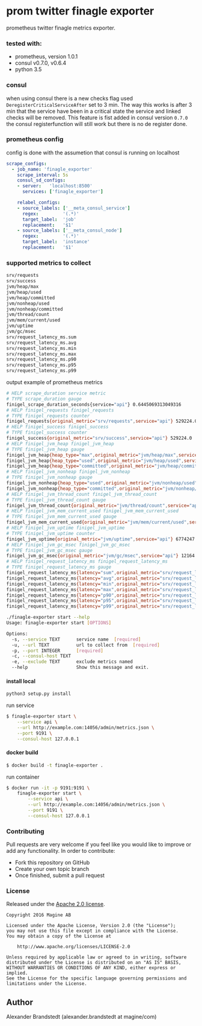 # prom twitter finagle exporter
prometheus twitter finagle metrics exporter. 

### tested with:
* prometheus, version 1.0.1
* consul v0.7.0, v0.6.4
* python 3.5

### consul
when using consul there is a new checks flag used `DeregisterCriticalServiceAfter` set to 3 min. The way this works is after 3 min that the service have been in a critical state the service and linked checks will be removed. This feature is fist added in consul version `0.7.0` the consul registerfunction will still work but there is no de register done. 


### prometheus config
config is done with the assumetion that consul is running on localhost
```yaml
scrape_configs:
  - job_name: 'finagle_exporter'
    scrape_interval: 5s
    consul_sd_configs:
    - server:   'localhost:8500'
      services: ['finagle_exporter']

    relabel_configs:
    - source_labels: ['__meta_consul_service']
      regex:         '(.*)'
      target_label:  'job'
      replacement:   '$1'
    - source_labels: ['__meta_consul_node']
      regex:         '(.*)'
      target_label:  'instance'
      replacement:   '$1'
```


### supported metrics to collect
```bash
srv/requests
srv/success
jvm/heap/max
jvm/heap/used
jvm/heap/committed
jvm/nonheap/used
jvm/nonheap/committed
jvm/thread/count
jvm/mem/current/used
jvm/uptime
jvm/gc/msec
srv/request_latency_ms.sum
srv/request_latency_ms.avg
srv/request_latency_ms.min
srv/request_latency_ms.max
srv/request_latency_ms.p90
srv/request_latency_ms.p95
srv/request_latency_ms.p99
```


output example of prometheus metrics
```bash
# HELP scrape_duration service metric
# TYPE scrape_duration gauge
finigel_scrape_duration_seconds{service="api"} 0.6445069313049316
# HELP finigel_requests finigel_requests
# TYPE finigel_requests counter
finigel_requests{original_metric="srv/requests",service="api"} 529224.0
# HELP finigel_success finigel_success
# TYPE finigel_success counter
finigel_success{original_metric="srv/success",service="api"} 529224.0
# HELP finigel_jvm_heap finigel_jvm_heap
# TYPE finigel_jvm_heap gauge
finigel_jvm_heap{heap_type="max",original_metric="jvm/heap/max",service="api"} 778502144.0
finigel_jvm_heap{heap_type="used",original_metric="jvm/heap/used",service="api"} 380174784.0
finigel_jvm_heap{heap_type="committed",original_metric="jvm/heap/committed",service="api"} 537108480.0
# HELP finigel_jvm_nonheap finigel_jvm_nonheap
# TYPE finigel_jvm_nonheap gauge
finigel_jvm_nonheap{heap_type="used",original_metric="jvm/nonheap/used",service="api"} 102701376.0
finigel_jvm_nonheap{heap_type="committed",original_metric="jvm/nonheap/committed",service="api"} 104574976.0
# HELP finigel_jvm_thread_count finigel_jvm_thread_count
# TYPE finigel_jvm_thread_count gauge
finigel_jvm_thread_count{original_metric="jvm/thread/count",service="api"} 100.0
# HELP finigel_jvm_mem_current_used finigel_jvm_mem_current_used
# TYPE finigel_jvm_mem_current_used gauge
finigel_jvm_mem_current_used{original_metric="jvm/mem/current/used",service="api"} 482876160.0
# HELP finigel_jvm_uptime finigel_jvm_uptime
# TYPE finigel_jvm_uptime counter
finigel_jvm_uptime{original_metric="jvm/uptime",service="api"} 6774247.0
# HELP finigel_jvm_gc_msec finigel_jvm_gc_msec
# TYPE finigel_jvm_gc_msec gauge
finigel_jvm_gc_msec{original_metric="jvm/gc/msec",service="api"} 12164.0
# HELP finigel_request_latency_ms finigel_request_latency_ms
# TYPE finigel_request_latency_ms gauge
finigel_request_latency_ms{latency="sum",original_metric="srv/request_latency_ms.sum",service="api"} 13846.0
finigel_request_latency_ms{latency="avg",original_metric="srv/request_latency_ms.avg",service="api"} 2.95981188542112
finigel_request_latency_ms{latency="min",original_metric="srv/request_latency_ms.min",service="api"} 0.0
finigel_request_latency_ms{latency="max",original_metric="srv/request_latency_ms.max",service="api"} 221.0
finigel_request_latency_ms{latency="p90",original_metric="srv/request_latency_ms.p90",service="api"} 3.0
finigel_request_latency_ms{latency="p95",original_metric="srv/request_latency_ms.p95",service="api"} 4.0
finigel_request_latency_ms{latency="p99",original_metric="srv/request_latency_ms.p99",service="api"} 32.0 
```


```bash
./finagle-exporter start --help
Usage: finagle-exporter start [OPTIONS]

Options:
  -s, --service TEXT      service name  [required]
  -u, --url TEXT          url to collect from  [required]
  -p, --port INTEGER      [required]
  -c, --consul-host TEXT
  -e, --exclude TEXT      exclude metrics named
  --help                  Show this message and exit.
```

#### install local
```bash
python3 setup.py install
```

run service
```bash
$ finagle-exporter start \
    --service api \
    --url http://example.com:14056/admin/metrics.json \
    --port 9191 \
    --consul-host 127.0.0.1
```

#### docker build
```bash
$ docker build -t finagle-exporter .
```

run container
```bash
$ docker run -it -p 9191:9191 \
    finagle-exporter start \
        --service api \
        --url http://example.com:14056/admin/metrics.json \
        --port 9191 \
        --consul-host 127.0.0.1
```


### Contributing

Pull requests are very welcome if you feel like you would like to improve
or add any functionality. In order to contribute:

- Fork this repository on GitHub
- Create your own topic branch
- Once finished, submit a pull request

### License

Released under the [Apache 2.0 license](LICENSE).

```
Copyright 2016 Magine AB

Licensed under the Apache License, Version 2.0 (the "License");
you may not use this file except in compliance with the License.
You may obtain a copy of the License at

    http://www.apache.org/licenses/LICENSE-2.0

Unless required by applicable law or agreed to in writing, software
distributed under the License is distributed on an "AS IS" BASIS,
WITHOUT WARRANTIES OR CONDITIONS OF ANY KIND, either express or implied.
See the License for the specific language governing permissions and
limitations under the License.
```

## Author

Alexander Brandstedt (alexander.brandstedt at magine/com)
